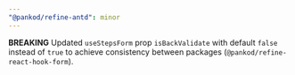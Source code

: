 ```yaml
---
"@pankod/refine-antd": minor
---
```


**BREAKING** Updated `useStepsForm` prop `isBackValidate` with default `false` instead of `true` to achieve consistency between packages (`@pankod/refine-react-hook-form`).
